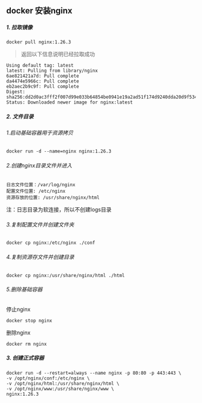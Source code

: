 ## docker 安装nginx

##### 1. 拉取镜像

```shell
docker pull nginx:1.26.3
```

> 返回以下信息说明已经拉取成功

```shell
Using default tag: latest
latest: Pulling from library/nginx
6ae821421a7d: Pull complete
da4474e5966c: Pull complete
eb2aec2b9c9f: Pull complete
Digest: sha256:dd2d0ac3fff2f007d99e033b64854be0941e19a2ad51f174d9240dda20d9f534
Status: Downloaded newer image for nginx:latest
```

##### 2. 文件目录

###### 1.启动基础容器用于资源拷贝

```shell
docker run -d --name=nginx nginx:1.26.3
```

###### 2.创建nginx目录文件并进入

```shell
日志文件位置：/var/log/nginx
配置文件位置: /etc/nginx
资源存放的位置: /usr/share/nginx/html
```

注：日志目录为软连接，所以不创建logs目录

###### 3.复制配置文件并创建文件夹

```shell
docker cp nginx:/etc/nginx ./conf
```

###### 4.复制资源存文件并创建目录

```shell
docker cp nginx:/usr/share/nginx/html ./html
```

###### 5.删除基础容器

停止nginx

```shell
docker stop nginx
```

删除nginx

```shell
docker rm nginx
```

##### 3. 创建正式容器

```shell
docker run -d --restart=always --name nginx -p 80:80 -p 443:443 \
-v /opt/nginx/conf:/etc/nginx \
-v /opt/nginx/html:/usr/share/nginx/html \
-v /opt/nginx/www:/usr/share/nginx/www \
nginx:1.26.3
```
